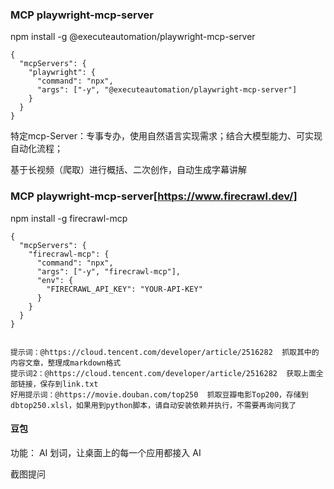 ### MCP  playwright-mcp-server
npm install -g @executeautomation/playwright-mcp-server

```
{
  "mcpServers": {
    "playwright": {
      "command": "npx",
      "args": ["-y", "@executeautomation/playwright-mcp-server"]
    }
  }
}
```


特定mcp-Server：专事专办，使用自然语言实现需求；结合大模型能力、可实现自动化流程；

基于长视频（爬取）进行概括、二次创作，自动生成字幕讲解

### MCP  playwright-mcp-server[https://www.firecrawl.dev/]
npm install -g firecrawl-mcp

```
{
  "mcpServers": {
    "firecrawl-mcp": {
      "command": "npx",
      "args": ["-y", "firecrawl-mcp"],
      "env": {
        "FIRECRAWL_API_KEY": "YOUR-API-KEY"
      }
    }
  }
}
```
```

提示词：@https://cloud.tencent.com/developer/article/2516282  抓取其中的内容文章，整理成markdown格式
提示词2：@https://cloud.tencent.com/developer/article/2516282  获取上面全部链接，保存到link.txt
好用提示词：@https://movie.douban.com/top250  抓取豆瓣电影Top200，存储到dbtop250.xlsl，如果用到python脚本，请自动安装依赖并执行，不需要再询问我了
```

#### 豆包

功能：
AI 划词，让桌面上的每一个应用都接入 AI

截图提问

